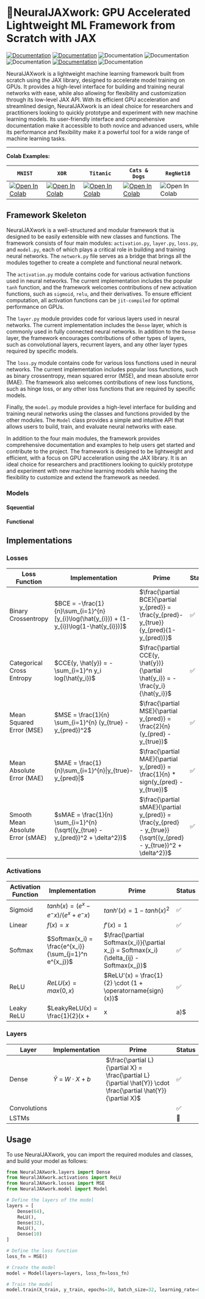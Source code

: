 # 🐇NeuralJAXwork: GPU Accelerated Lightweight ML Framework from Scratch with JAX

[![Documentation](https://img.shields.io/badge/Complete-documentation-blue.svg)](https://rgs2151.github.io/NeuralJAXwork/) [![Documentation](https://img.shields.io/badge/api-reference-blue.svg)](https://rgs2151.github.io/NeuralJAXwork/_autosummary/NeuralJAXwork.html) ![Documentation](https://img.shields.io/badge/ONNX-supported-orange.svg) ![Documentation](https://img.shields.io/badge/GPU-supported-brightgreen.svg) ![Documentation](https://img.shields.io/badge/JIT-compiled-yellow.svg) [![Documentation](https://img.shields.io/badge/Habanero_HPC_Cluster-supported-green.svg)](https://confluence.columbia.edu/confluence/display/rcs/Habanero+HPC+Cluster+User+Documentation) ![Documentation](https://img.shields.io/badge/python-3.7_|_3.8_|_3.9_|_3.10-blue.svg)

NeuralJAXwork is a lightweight machine learning framework built from scratch using the JAX library, designed to accelerate model training on GPUs. It provides a high-level interface for building and training neural networks with ease, while also allowing for flexibility and customization through its low-level JAX API. With its efficient GPU acceleration and streamlined design, NeuralJAXwork is an ideal choice for researchers and practitioners looking to quickly prototype and experiment with new machine learning models. Its user-friendly interface and comprehensive documentation make it accessible to both novice and advanced users, while its performance and flexibility make it a powerful tool for a wide range of machine learning tasks.

---

**Colab Examples:**

| `MNIST`                                                                                                                                                                              | `XOR`                                                                                                                                                                                | `Titanic`                                                                                                                                                                            | `Cats & Dogs`                                                                                                                                                                        | `RegNet18`                                                             |
| -------------------------------------------------------------------------------------------------------------------------------------------------------------------------------------- | -------------------------------------------------------------------------------------------------------------------------------------------------------------------------------------- | -------------------------------------------------------------------------------------------------------------------------------------------------------------------------------------- | -------------------------------------------------------------------------------------------------------------------------------------------------------------------------------------- | ------------------------------------------------------------------------ |
| [![Open In Colab](https://colab.research.google.com/assets/colab-badge.svg)](https://colab.research.google.com/github/googlecolab/colabtools/blob/master/notebooks/colab-github-demo.ipynb) | [![Open In Colab](https://colab.research.google.com/assets/colab-badge.svg)](https://colab.research.google.com/github/googlecolab/colabtools/blob/master/notebooks/colab-github-demo.ipynb) | [![Open In Colab](https://colab.research.google.com/assets/colab-badge.svg)](https://colab.research.google.com/github/googlecolab/colabtools/blob/master/notebooks/colab-github-demo.ipynb) | [![Open In Colab](https://colab.research.google.com/assets/colab-badge.svg)](https://colab.research.google.com/github/googlecolab/colabtools/blob/master/notebooks/colab-github-demo.ipynb) | ![Open In Colab](https://colab.research.google.com/assets/colab-badge.svg) |

## Framework Skeleton

NeuralJAXwork is a well-structured and modular framework that is designed to be easily extensible with new classes and functions. The framework consists of four main modules: `activation.py`, `layer.py`, `loss.py`, and `model.py`, each of which plays a critical role in building and training neural networks. The `network.py` file serves as a bridge that brings all the modules together to create a complete and functional neural network.

The `activation.py` module contains code for various activation functions used in neural networks. The current implementation includes the popular `tanh` function, and the framework welcomes contributions of new activation functions, such as `sigmoid`, `relu`, and their derivatives. To ensure efficient computation, all activation functions can be `jit-compiled` for optimal performance on GPUs.

The `layer.py` module provides code for various layers used in neural networks. The current implementation includes the `Dense` layer, which is commonly used in fully connected neural networks. In addition to the `Dense` layer, the framework encourages contributions of other types of layers, such as convolutional layers, recurrent layers, and any other layer types required by specific models.

The `loss.py` module contains code for various loss functions used in neural networks. The current implementation includes popular loss functions, such as binary crossentropy, mean squared error (MSE), and mean absolute error (MAE). The framework also welcomes contributions of new loss functions, such as hinge loss, or any other loss functions that are required by specific models.

Finally, the `model.py` module provides a high-level interface for building and training neural networks using the classes and functions provided by the other modules. The `Model` class provides a simple and intuitive API that allows users to build, train, and evaluate neural networks with ease.

In addition to the four main modules, the framework provides comprehensive documentation and examples to help users get started and contribute to the project. The framework is designed to be lightweight and efficient, with a focus on GPU acceleration using the JAX library. It is an ideal choice for researchers and practitioners looking to quickly prototype and experiment with new machine learning models while having the flexibility to customize and extend the framework as needed.

### Models

#### Sqeuential

#### Functional

## Implementations

### Losses

| Loss Function                     | Implementation                                                                               | Prime                                                                                                               | Status |
| --------------------------------- | -------------------------------------------------------------------------------------------- | ------------------------------------------------------------------------------------------------------------------- | ------ |
| Binary Crossentropy               | $BCE = -\frac{1}{n}\sum_{i=1}^{n} [y_{i}\log(\hat{y_{i}}) + (1-y_{i})\log(1-\hat{y_{i}})]$ | $\frac{\partial BCE}{\partial y_{pred}} = \frac{y_{pred}-y_{true}}{y_{pred}(1-y_{pred})}$                         | ✅     |
| Categorical Cross Entropy         | $CCE(y, \hat{y}) = - \sum_{i=1}^n y_i log(\hat{y_i})$                                      | $\frac{\partial CCE(y, \hat{y})}{\partial \hat{y_i}} = -\frac{y_i}{\hat{y_i}}$                                    | ✅     |
| Mean Squared Error (MSE)          | $MSE = \frac{1}{n} \sum_{i=1}^{n} (y_{true} - y_{pred})^2$                                 | $\frac{\partial MSE}{\partial y_{pred}} = \frac{2}{n} (y_{pred} - y_{true})$                                      | ✅     |
| Mean Absolute Error (MAE)         | $MAE = \frac{1}{n}\sum_{i=1}^{n}\|y_{true}-y_{pred}\|$                                     | $\frac{\partial MAE}{\partial y_{pred}} = \frac{1}{n} * sign(y_{pred} - y_{true})$                                | ✅     |
| Smooth Mean Absolute Error (sMAE) | $sMAE = \frac{1}{n} \sum_{i=1}^{n} (\sqrt{(y_{true} - y_{pred})^2 + \delta^2})$            | $\frac{\partial sMAE}{\partial y_{pred}} = \frac{y_{pred} - y_{true}}{\sqrt{(y_{pred} - y_{true})^2 + \delta^2}}$ | ✅     |

### Activations

| Activation Function | Implementation                                          | Prime                                                                                       | Status |
| ------------------- | ------------------------------------------------------- | ------------------------------------------------------------------------------------------- | ------ |
| Sigmoid             | $tanh(x) = (e^x - e^-x) / (e^x + e^-x)$               | $tanh'(x) = 1 - tanh(x)^2$                                                                | ✅     |
| Linear              | $f(x) = x$                                            | $f'(x) = 1$                                                                               | ✅     |
| Softmax             | $Softmax(x_i) = \frac{e^{x_i}}{\sum_{j=1}^n e^{x_j}}$ | $\frac{\partial Softmax(x_i)}{\partial x_j} = Softmax(x_i)(\delta_{ij} - Softmax(x_j))$   | ✅     |
| ReLU                | $ReLU(x) = max(0,x)$                                  | $ReLU'(x) = \frac{1}{2} \cdot (1 + \operatorname{sign}(x))$                               | ✅     |
| Leaky ReLU          | $LeakyReLU(x) = \frac{1}{2}(x + |x|a)$                | $LeakyReLU'(x) = \frac{1}{2}(1 + \operatorname{sign}(x) + a(1 - \operatorname{sign}(x)))$ | ✅     |

### Layers

| Layer        | Implementation                      | Prime                                                                                                             | Status |
| ------------ | ----------------------------------- | ----------------------------------------------------------------------------------------------------------------- | ------ |
| Dense        | $\hat{Y}$ = $W \cdot X$ + $b$ | $\frac{\partial L}{\partial X} = \frac{\partial L}{\partial \hat{Y}} \cdot \frac{\partial \hat{Y}}{\partial X}$ | ✅     |
| Convolutions |                                     |                                                                                                                   | ✅     |
| LSTMs        |                                     |                                                                                                                   | 🚧     |

## Usage

To use NeuralJAXwork, you can import the required modules and classes, and build your model as follows:

```python
from NeuralJAXwork.layers import Dense
from NeuralJAXwork.activations import ReLU
from NeuralJAXwork.losses import MSE
from NeuralJAXwork.model import Model

# Define the layers of the model
layers = [
    Dense(64),
    ReLU(),
    Dense(32),
    ReLU(),
    Dense(10)
]

# Define the loss function
loss_fn = MSE()

# Create the model
model = Model(layers=layers, loss_fn=loss_fn)

# Train the model
model.train(X_train, y_train, epochs=10, batch_size=32, learning_rate=0.001)
```
